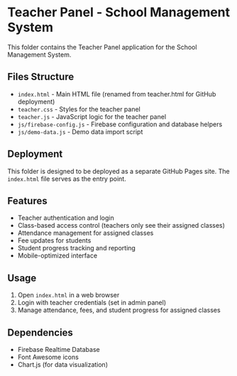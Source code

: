 # Teacher Panel - School Management System

This folder contains the Teacher Panel application for the School Management System.

## Files Structure

- `index.html` - Main HTML file (renamed from teacher.html for GitHub deployment)
- `teacher.css` - Styles for the teacher panel
- `teacher.js` - JavaScript logic for the teacher panel
- `js/firebase-config.js` - Firebase configuration and database helpers
- `js/demo-data.js` - Demo data import script

## Deployment

This folder is designed to be deployed as a separate GitHub Pages site. The `index.html` file serves as the entry point.

## Features

- Teacher authentication and login
- Class-based access control (teachers only see their assigned classes)
- Attendance management for assigned classes
- Fee updates for students
- Student progress tracking and reporting
- Mobile-optimized interface

## Usage

1. Open `index.html` in a web browser
2. Login with teacher credentials (set in admin panel)
3. Manage attendance, fees, and student progress for assigned classes

## Dependencies

- Firebase Realtime Database
- Font Awesome icons
- Chart.js (for data visualization) 
